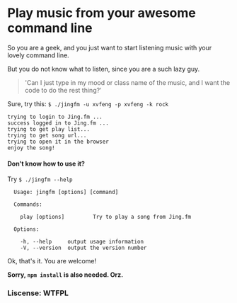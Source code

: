 # Play music from your awesome command line

So you are a geek, and you just want to start listening music with your lovely command line.

But you do not know what to listen, since you are a such lazy guy.


> 'Can I just type in my mood or class name of the music, and I want the code to do the rest thing?'


Sure, try this: `$ ./jingfm -u xvfeng -p xvfeng -k rock`

```
trying to login to Jing.fm ...
success logged in to Jing.fm ...
trying to get play list...
trying to get song url...
trying to open it in the browser
enjoy the song!
```

#### Don't know how to use it?

Try `$ ./jingfm --help`

```
  Usage: jingfm [options] [command]

  Commands:

    play [options]         Try to play a song from Jing.fm

  Options:

    -h, --help     output usage information
    -V, --version  output the version number
```

Ok, that's it. You are welcome!

**Sorry, `npm install` is also needed. Orz.**

### Liscense: WTFPL
